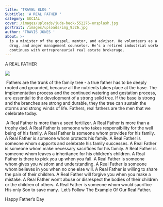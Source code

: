 ```yaml
---
title: 'TRAVEL BLOG '
Subtitle: 'A REAL FATHER '
category: SOCIAL
cover: /images/uploads/jude-beck-552276-unsplash.jpg
portrait: /images/uploads/img_9326.jpg
author: 'TRAVIS JONES '
about: >-
  is a minister of the gospel, mentor, and advisor. He volunteers as a family,
  drug, and anger management counselor. He’s a retired industrial worker and
  continues with entrepreneurial real estate brokerage.
---
```

A REAL FATHER 

![](/images/uploads/jude-beck-552276-unsplash.jpg)

 Fathers are the trunk of the family tree - a true father has to be deeply rooted and grounded, because all the nutrients takes place at the base. The implementation process and the continued watering and gestation process, are essential to the development of a strong solid tree. If the base is strong and the branches are strong and durable, they the tree can sustain the storms and strong winds of life. Fathers, real fathers are the men that we celebrate today.

 A Real Father is more than a seed fertilizer. A Real Father is more than a trophy dad. A Real Father is someone who takes responsibility for the well being of his family. A Real Father is someone whom provides for his family. A Real Father is someone whom protects his family. A Real Father is someone whom supports and celebrate his family successes. A Real Father is someone whom make necessary sacrifices for his family. A Real Father is someone whom leaves a inheritance for his children’s children. A Real Father is there to pick you up when you fall. A Real Father is someone whom gives you wisdom and understanding. A Real Father is someone whom believes in you when no one else will. A Real Father is willing to share the pain of their children. A Real Father will forgive you when you make a mistake. A Real Father won’t abuse or disrespect the bodies of their children or the children of others. A Real Father is someone whom would sacrifice His only Son to save many.  Let’s Follow The Example Of Our Real Father.



Happy Father’s Day 

# 

# 

#
